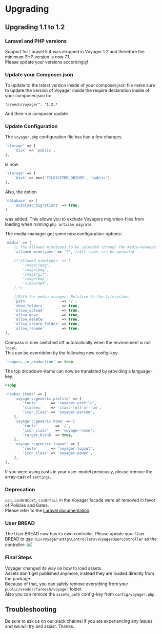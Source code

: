 # Upgrading

## Upgrading 1.1 to 1.2

### Laravel and PHP versions

Support for Laravel 5.4 was dropped in Voyager 1.2 and therefore the minimum PHP version is now 7.1.  
Please update your versions accordingly!

### Update your Composer.json

To update to the latest version inside of your composer.json file make sure to update the version of Voyager inside the require declaration inside of your composer.json to:

`fareesh/voyager": "1.2.*`

And then run composer update

### Update Configuration

The `voyager.php` configuration file has had a few changes.

```php
'storage' => [
    'disk' => 'public',
],
```

is now

```php
'storage' => [
    'disk' => env('FILESYSTEM_DRIVER', 'public'),
],
```

Also, the option

```php
'database' => [
    'autoload_migrations' => true,
]
```

was added. This allows you to exclude Voyagers migration-files from loading when running `php artisan migrate`.

The media-manager got some new configuration-options:

```php
'media' => [
    // The allowed mimetypes to be uploaded through the media-manager.
    'allowed_mimetypes' => '*', //All types can be uploaded

    /*'allowed_mimetypes' => [
        'image/jpeg',
        'image/png',
        'image/gif',
        'image/bmp',
        'video/mp4',
    ],*/

    //Path for media-manager. Relative to the filesystem.
    'path'                => '/',
    'show_folders'        => true,
    'allow_upload'        => true,
    'allow_move'          => true,
    'allow_delete'        => true,
    'allow_create_folder' => true,
    'allow_rename'        => true,
],
```

Compass is now switched off automatically when the environment is not `local`.  
This can be overridden by the following new config-key:
```php
'compass_in_production' => true,
```

The top dropdown-items can now be translated by providing a language-key:

```php
<?php

'navbar_items' => [
    'voyager::generic.profile' => [
        'route'      => 'voyager.profile',
        'classes'    => 'class-full-of-rum',
        'icon_class' => 'voyager-person',
    ],
    'voyager::generic.home' => [
        'route'        => '/',
        'icon_class'   => 'voyager-home',
        'target_blank' => true,
    ],
    'voyager::generic.logout' => [
        'route'      => 'voyager.logout',
        'icon_class' => 'voyager-power',
    ],
],
```

If you were using casts in your user-model previously, please remove the array-cast of `settings`.

### Deprecation

`can`, `canOrAbort`, `canOrFail` in the Voyager facade were all removed in favor of Policies and Gates.  
Please refer to the [Laravel documentation](https://laravel.com/docs/authorization).

### User BREAD

The User BREAD now has its own controller. Please update your User BREAD to use `TCG\Voyager\Http\Controllers\VoyagerUserController` as the controller: ![](../.gitbook/assets/upgrade_controller.jpg)

### Final Steps

Voyager changed its way on how to load assets.  
Assets don't get published anymore, instead they are loaded directly from the package.  
Because of that, you can safely remove everything from your `public/vendor/fareesh/voyager` folder.  
Also you can remove the `assets_path` config-key from `config/voyager.php`.

## Troubleshooting

Be sure to ask us on our slack channel if you are experiencing any issues and we will try and assist. Thanks.
